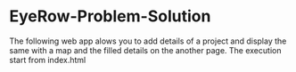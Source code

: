 # EyeRow-Problem-Solution
The following web app alows you to add details of a project and display the same with a map and the filled details on the another page.
The execution start from index.html
